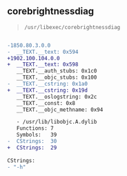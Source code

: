 ## corebrightnessdiag

> `/usr/libexec/corebrightnessdiag`

```diff

-1850.80.3.0.0
-  __TEXT.__text: 0x594
+1902.100.104.0.0
+  __TEXT.__text: 0x598
   __TEXT.__auth_stubs: 0x1c0
   __TEXT.__objc_stubs: 0x100
-  __TEXT.__cstring: 0x1a0
+  __TEXT.__cstring: 0x19d
   __TEXT.__oslogstring: 0x2c
   __TEXT.__const: 0x8
   __TEXT.__objc_methname: 0x94

   - /usr/lib/libobjc.A.dylib
   Functions: 7
   Symbols:   39
-  CStrings:  30
+  CStrings:  29
 
CStrings:
- "-h"

```
